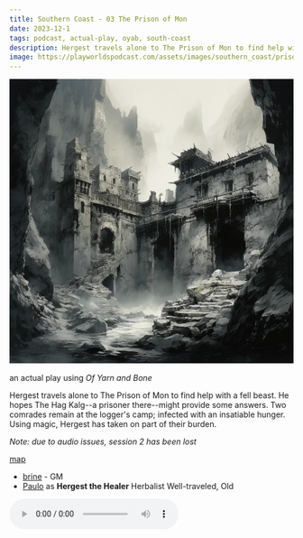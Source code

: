 ```yaml
---
title: Southern Coast - 03 The Prison of Mon
date: 2023-12-1
tags: podcast, actual-play, oyab, south-coast
description: Hergest travels alone to The Prison of Mon to find help with a fell beast. He hopes The Hag Kalg--a prisoner there--might provide some answers. Two comrades remain at the logger's camp; infected with an insatiable hunger. Using magic, Hergest has taken on part of their burden.
image: https://playworldspodcast.com/assets/images/southern_coast/prison_of_mon.webp
---
```


![thumb](assets/images/southern_coast/prison_of_mon.webp)

an actual play using _Of Yarn and Bone_

Hergest travels alone to The Prison of Mon to find help with a fell beast. He hopes The Hag Kalg--a prisoner there--might provide some answers. Two comrades remain at the logger's camp; infected with an insatiable hunger. Using magic, Hergest has taken on part of their burden.

_Note: due to audio issues, session 2 has been lost_

[map](assets/images/southern_coast/southern_coast.png)

- [brine](https://brine.dev) - GM
- [Paulo](https://www.lulu.com/shop/paul-jennings-and-kitty-hiraeth/palaeolithic-voyages/paperback/product-kpmy8y.html) as **Hergest the Healer** Herbalist Well-traveled, Old

<audio controls src="https://archive.org/download/southern_coast_03_the_prison_of_mon/southern_coast_03_the_prison_of_mon.mp3"></audio>

